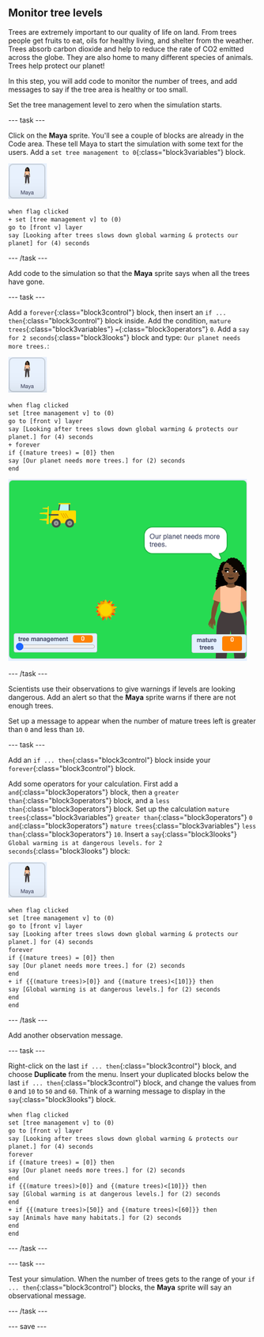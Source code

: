 ## Monitor tree levels

Trees are extremely important to our quality of life on land. From trees people get fruits to eat, oils for healthy living, and shelter from the weather. Trees absorb carbon dioxide and help to reduce the rate of CO2 emitted across the globe. They are also home to many different species of animals. Trees help protect our planet! 

In this step, you will add code to monitor the number of trees, and add messages to say if the tree area is healthy or too small.

Set the tree management level to zero when the simulation starts.

--- task ---

Click on the **Maya** sprite. You'll see a couple of blocks are already in the Code area. These tell Maya to start the simulation with some text for the users. Add a `set tree management to 0`{:class="block3variables"} block.

![image of the Maya sprite](images/maya-sprite.png)

```blocks3
when flag clicked
+ set [tree management v] to (0)
go to [front v] layer
say [Looking after trees slows down global warming & protects our planet] for (4) seconds
```

--- /task ---

Add code to the simulation so that the **Maya** sprite says when all the trees have gone.

--- task ---

Add a `forever`{:class="block3control"} block, then insert an `if ... then`{:class="block3control"} block inside. Add the condition, `mature trees`{:class="block3variables"} `=`{:class="block3operators"} `0`. Add a `say for 2 seconds`{:class="block3looks"} block and type: `Our planet needs more trees.`:

![image of the Maya sprite](images/maya-sprite.png)

```blocks3
when flag clicked
set [tree management v] to (0)
go to [front v] layer
say [Looking after trees slows down global warming & protects our planet.] for (4) seconds
+ forever
if {(mature trees) = [0]} then
say [Our planet needs more trees.] for (2) seconds
end
```

![image of trees gone message](images/trees-gone-message.png)

--- /task ---

Scientists use their observations to give warnings if levels are looking dangerous. Add an alert so that the **Maya** sprite warns if there are not enough trees.

Set up a message to appear when the number of mature trees left is greater than `0` and less than `10`.

--- task ---

Add an `if ... then`{:class="block3control"} block inside your `forever`{:class="block3control"} block.

Add some operators for your calculation. First add a `and`{:class="block3operators"} block, then a `greater than`{:class="block3operators"} block, and a `less than`{:class="block3operators"} block. Set up the calculation `mature trees`{:class="block3variables"} `greater than`{:class="block3operators"} `0` `and`{:class="block3operators"} `mature trees`{:class="block3variables"} `less than`{:class="block3operators"} `10`. Insert a `say`{:class="block3looks"} `Global warming is at dangerous levels.` `for 2 seconds`{:class="block3looks"} block:

![image of the Maya sprite](images/maya-sprite.png)

```blocks3
when flag clicked
set [tree management v] to (0)
go to [front v] layer
say [Looking after trees slows down global warming & protects our planet.] for (4) seconds
forever
if {(mature trees) = [0]} then
say [Our planet needs more trees.] for (2) seconds
end
+ if {{(mature trees)>[0]} and {(mature trees)<[10]}} then
say [Global warming is at dangerous levels.] for (2) seconds
end
end
```

--- /task ---

Add another observation message.

--- task ---

Right-click on the last `if ... then`{:class="block3control"} block, and choose **Duplicate** from the menu. Insert your duplicated blocks below the last `if ... then`{:class="block3control"} block, and change the values from `0` and `10` to `50` and `60`. Think of a warning message to display in the `say`{:class="block3looks"} block.

```blocks3
when flag clicked
set [tree management v] to (0)
go to [front v] layer
say [Looking after trees slows down global warming & protects our planet.] for (4) seconds
forever
if {(mature trees) = [0]} then
say [Our planet needs more trees.] for (2) seconds
end
if {{(mature trees)>[0]} and {(mature trees)<[10]}} then
say [Global warming is at dangerous levels.] for (2) seconds
end
+ if {{(mature trees)>[50]} and {(mature trees)<[60]}} then
say [Animals have many habitats.] for (2) seconds
end
end
```

--- /task ---

--- task ---

Test your simulation. When the number of trees gets to the range of your `if ... then`{:class="block3control"} blocks, the **Maya** sprite will say an observational message.

--- /task ---

--- save ---
